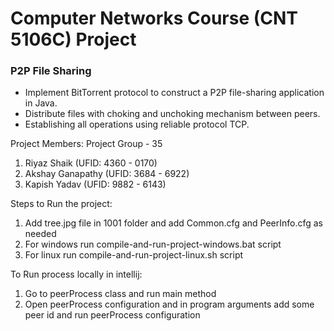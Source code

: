 # Computer Networks Course (CNT 5106C) Project 
### P2P File Sharing

- Implement BitTorrent protocol to construct a P2P file-sharing application in Java. 
- Distribute files with choking and unchoking mechanism between peers. 
- Establishing all operations using reliable protocol TCP.

Project Members:
Project Group - 35
1. Riyaz Shaik (UFID: 4360 - 0170)
2. Akshay Ganapathy (UFID: 3684 - 6922)
3. Kapish Yadav (UFID: 9882 - 6143)

Steps to Run the project:
1. Add tree.jpg file in 1001 folder and add Common.cfg and PeerInfo.cfg as needed 
1. For windows run compile-and-run-project-windows.bat script
2. For linux run compile-and-run-project-linux.sh script

To Run process locally in intellij:
1. Go to peerProcess class and run main method
2. Open peerProcess configuration and in program arguments add some peer id 
   and run peerProcess configuration

